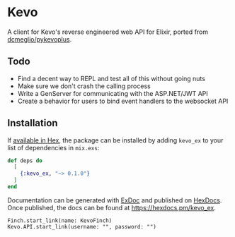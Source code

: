 # Kevo

A client for Kevo's reverse engineered web API for Elixir, ported from [dcmeglio/pykevoplus](https://github.com/dcmeglio/pykevoplus).

## Todo
- Find a decent way to REPL and test all of this without going nuts
- Make sure we don't crash the calling process
- Write a GenServer for communicating with the ASP.NET/JWT API
- Create a behavior for users to bind event handlers to the websocket API

## Installation

If [available in Hex](https://hex.pm/docs/publish), the package can be installed
by adding `kevo_ex` to your list of dependencies in `mix.exs`:

```elixir
def deps do
  [
    {:kevo_ex, "~> 0.1.0"}
  ]
end
```

Documentation can be generated with [ExDoc](https://github.com/elixir-lang/ex_doc)
and published on [HexDocs](https://hexdocs.pm). Once published, the docs can
be found at <https://hexdocs.pm/kevo_ex>.

```
Finch.start_link(name: KevoFinch)
Kevo.API.start_link(username: "", password: "")
```